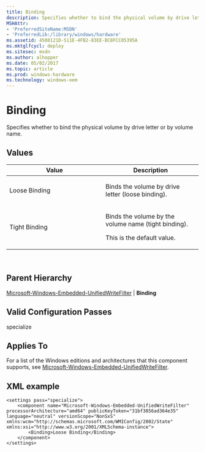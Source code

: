 ```yaml
---
title: Binding
description: Specifies whether to bind the physical volume by drive letter or by volume name.
MSHAttr:
- 'PreferredSiteName:MSDN'
- 'PreferredLib:/library/windows/hardware'
ms.assetid: 4508121D-511E-4FB2-83EE-BC8FCC05395A
ms.mktglfcycl: deploy
ms.sitesec: msdn
ms.author: alhopper
ms.date: 05/02/2017
ms.topic: article
ms.prod: windows-hardware
ms.technology: windows-oem
---
```


# Binding


Specifies whether to bind the physical volume by drive letter or by volume name.

## Values


<table>
<colgroup>
<col width="50%" />
<col width="50%" />
</colgroup>
<thead>
<tr class="header">
<th>Value</th>
<th>Description</th>
</tr>
</thead>
<tbody>
<tr class="odd">
<td><p>Loose Binding</p></td>
<td><p>Binds the volume by drive letter (loose binding).</p></td>
</tr>
<tr class="even">
<td><p>Tight Binding</p></td>
<td><p>Binds the volume by the volume name (tight binding).</p>
<p>This is the default value.</p></td>
</tr>
</tbody>
</table>

 

## Parent Hierarchy


[Microsoft-Windows-Embedded-UnifiedWriteFilter](microsoft-windows-embedded-unifiedwritefilter.md) | **Binding**

## Valid Configuration Passes


specialize

## Applies To


For a list of the Windows editions and architectures that this component supports, see [Microsoft-Windows-Embedded-UnifiedWriteFilter](microsoft-windows-embedded-unifiedwritefilter.md).

## XML example


```
<settings pass="specialize">
    <component name="Microsoft-Windows-Embedded-UnifiedWriteFilter" processorArchitecture="amd64" publicKeyToken="31bf3856ad364e35" language="neutral" versionScope="NonSxS" xmlns:wcm="http://schemas.microsoft.com/WMIConfig/2002/State" xmlns:xsi="http://www.w3.org/2001/XMLSchema-instance">
        <Binding>Loose Binding</Binding>
    </component>
</settings>
```

 

 






